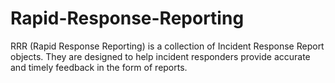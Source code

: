 # Rapid-Response-Reporting
RRR (Rapid Response Reporting) is a collection of Incident Response Report objects.  They are designed to help incident responders provide accurate and timely feedback in the form of reports.
